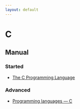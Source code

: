 ```yaml
---
layout: default
---
```


# C
## Manual
### Started
* [The C Programming Language](./The%20C%20Programming%20Language.pdf)

### Advanced
* [Programming languages — C](./Programming%20languages%20-%20C.pdf)